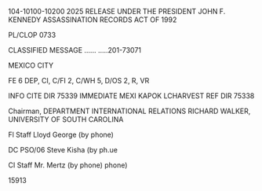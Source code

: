 104-10100-10200 2025 RELEASE UNDER THE PRESIDENT JOHN F. KENNEDY ASSASSINATION RECORDS ACT OF 1992

PL/CLOP
0733

CLASSIFIED MESSAGE
......
.....201-73071

MEXICO CITY

FE 6
DEP, CI, C/FI 2, C/WH 5, D/OS 2, R, VR

INFO CITE DIR 75339
IMMEDIATE MEXI
KAPOK LCHARVEST
REF DIR 75338

Chairman, DEPARTMENT INTERNATIONAL RELATIONS
RICHARD WALKER, UNIVERSITY OF SOUTH CAROLINA

Fl Staff Lloyd George (by phone)

DC PSO/06 Steve Kisha (by ph.ue

CI Staff Mr. Mertz (by phone)
phone)

15913
